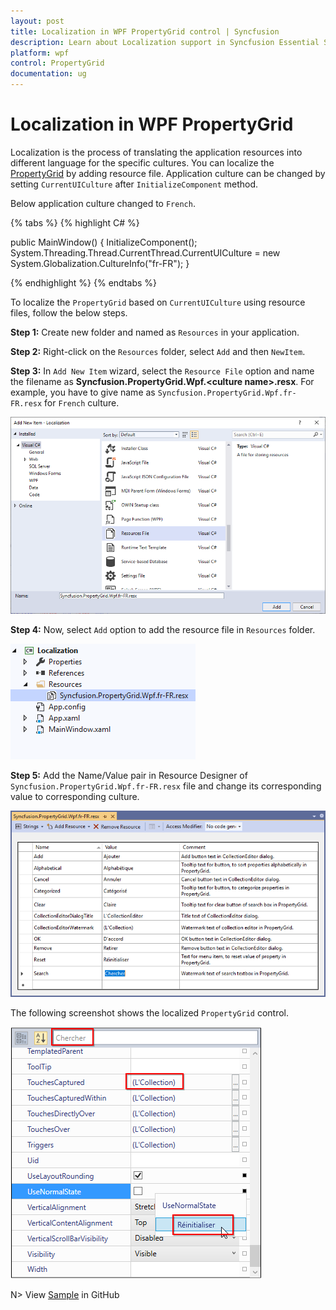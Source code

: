 ```yaml
---
layout: post
title: Localization in WPF PropertyGrid control | Syncfusion
description: Learn about Localization support in Syncfusion Essential Studio WPF PropertyGrid control, its elements and more details.
platform: wpf
control: PropertyGrid
documentation: ug
---
```


# Localization in WPF PropertyGrid

Localization is the process of translating the application resources into different language for the specific cultures. You can localize the [PropertyGrid](https://help.syncfusion.com/cr/wpf/Syncfusion.Windows.PropertyGrid.PropertyGrid.html) by adding resource file. Application culture can be changed by setting `CurrentUICulture` after `InitializeComponent` method. 

Below application culture changed to `French`.

{% tabs %}
{% highlight C# %}

public MainWindow()
{
    InitializeComponent();
    System.Threading.Thread.CurrentThread.CurrentUICulture = new System.Globalization.CultureInfo("fr-FR");
}    

{% endhighlight %}
{% endtabs %}

To localize the `PropertyGrid` based on `CurrentUICulture` using resource files, follow the below steps. 

**Step 1:** Create new folder and named as `Resources` in your application. 

**Step 2:** Right-click on the `Resources` folder, select `Add` and then `NewItem`.

**Step 3:** In `Add New Item` wizard, select the `Resource File` option and name the filename as **Syncfusion.PropertyGrid.Wpf.&lt;culture name&gt;.resx**. For example, you have to give name as `Syncfusion.PropertyGrid.Wpf.fr-FR.resx` for `French` culture.

![Adding new resource file in WPF application](Localization_images/Add-resource-file-in-wpf-application.png)

**Step 4:** Now, select `Add` option to add the resource file in `Resources` folder.

![Resource file](Localization_images/Resource-file.png)

**Step 5:** Add the Name/Value pair in Resource Designer of `Syncfusion.PropertyGrid.Wpf.fr-FR.resx` file and change its corresponding value to corresponding culture. 

![Added string property of PropertyGrid which need to localized in resource file](Localization_images/wpf-PropertyGrid-localized-string-properties.png)

The following screenshot shows the localized `PropertyGrid` control.

![WPF PropertyGrid contain localized today and none button text](Localization_images/wpf-PropertyGrid-localization.png)

N> View [Sample](https://github.com/SyncfusionExamples/wpf-property-grid-examples/tree/master/Samples/Localization) in GitHub
